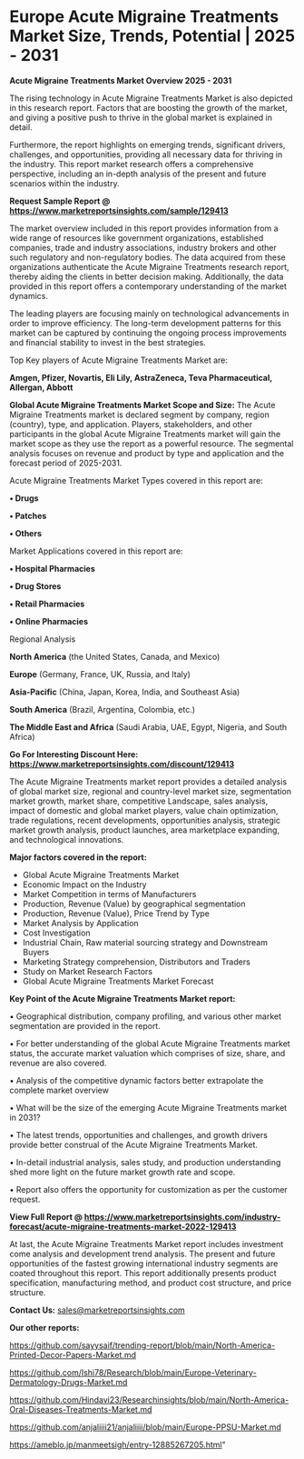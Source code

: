 # Europe Acute Migraine Treatments Market Size, Trends, Potential | 2025 - 2031

<Strong> Acute Migraine Treatments Market Overview 2025 - 2031</strong>

The rising technology in Acute Migraine Treatments Market is also depicted in this research report. Factors that are boosting the growth of the market, and giving a positive push to thrive in the global market is explained in detail.

Furthermore, the report highlights on emerging trends, significant drivers, challenges, and opportunities, providing all necessary data for thriving in the industry. This report market research offers a comprehensive perspective, including an in-depth analysis of the present and future scenarios within the industry.

<strong>Request Sample Report @ <a href=https://www.marketreportsinsights.com/sample/129413>https://www.marketreportsinsights.com/sample/129413</a></strong>

The market overview included in this report provides information from a wide range of resources like government organizations, established companies, trade and industry associations, industry brokers and other such regulatory and non-regulatory bodies. The data acquired from these organizations authenticate the Acute Migraine Treatments research report, thereby aiding the clients in better decision making. Additionally, the data provided in this report offers a contemporary understanding of the market dynamics.

The leading players are focusing mainly on technological advancements in order to improve efficiency. The long-term development patterns for this market can be captured by continuing the ongoing process improvements and financial stability to invest in the best strategies.

Top Key players of Acute Migraine Treatments Market are:

<strong>Amgen, Pfizer, Novartis, Eli Lily, AstraZeneca, Teva Pharmaceutical, Allergan, Abbott</strong>

<strong><b>Global Acute Migraine Treatments Market Scope and Size:</b></strong>
The Acute Migraine Treatments market is declared segment by company, region (country), type, and application. Players, stakeholders, and other participants in the global Acute Migraine Treatments market will gain the market scope as they use the report as a powerful resource. The segmental analysis focuses on revenue and product by type and application and the forecast period of 2025-2031.

Acute Migraine Treatments Market Types covered in this report are:

<strong>• Drugs

• Patches

• Others</strong>

Market Applications covered in this report are:

<strong>• Hospital Pharmacies

• Drug Stores

• Retail Pharmacies

• Online Pharmacies</strong> 

Regional Analysis

<strong>North America</strong> (the United States, Canada, and Mexico)

<strong>Europe</strong> (Germany, France, UK, Russia, and Italy)

<strong>Asia-Pacific</strong> (China, Japan, Korea, India, and Southeast Asia)

<strong>South America</strong> (Brazil, Argentina, Colombia, etc.)

<strong>The Middle East and Africa</strong> (Saudi Arabia, UAE, Egypt, Nigeria, and South Africa)

<strong>Go For Interesting Discount Here: <a href=https://www.marketreportsinsights.com/discount/129413>https://www.marketreportsinsights.com/discount/129413</a></strong>

The Acute Migraine Treatments market report provides a detailed analysis of global market size, regional and country-level market size, segmentation market growth, market share, competitive Landscape, sales analysis, impact of domestic and global market players, value chain optimization, trade regulations, recent developments, opportunities analysis, strategic market growth analysis, product launches, area marketplace expanding, and technological innovations.

<strong><b>Major factors covered in the report:</b></strong>
<ul>
  <li>Global Acute Migraine Treatments Market </li>
  <li>Economic Impact on the Industry</li>
  <li>Market Competition in terms of Manufacturers</li>
  <li>Production, Revenue (Value) by geographical segmentation</li>
  <li>Production, Revenue (Value), Price Trend by Type</li>
  <li>Market Analysis by Application</li>
  <li>Cost Investigation</li>
  <li>Industrial Chain, Raw material sourcing strategy and Downstream Buyers</li>
  <li>Marketing Strategy comprehension, Distributors and Traders</li>
  <li>Study on Market Research Factors</li>
  <li>Global Acute Migraine Treatments Market Forecast</li>
</ul>

<strong><b>Key Point of the Acute Migraine Treatments Market report:</b></strong>

• Geographical distribution, company profiling, and various other market segmentation are provided in the report.

• For better understanding of the global Acute Migraine Treatments market status, the accurate market valuation which comprises of size, share, and revenue are also covered.

• Analysis of the competitive dynamic factors better extrapolate the complete market overview

• What will be the size of the emerging Acute Migraine Treatments market in 2031?

• The latest trends, opportunities and challenges, and growth drivers provide better construal of the Acute Migraine Treatments Market.

• In-detail industrial analysis, sales study, and production understanding shed more light on the future market growth rate and scope.

• Report also offers the opportunity for customization as per the customer request.

<strong><b>View Full Report @ <a href=https://www.marketreportsinsights.com/industry-forecast/acute-migraine-treatments-market-2022-129413>https://www.marketreportsinsights.com/industry-forecast/acute-migraine-treatments-market-2022-129413</a></b></strong>


At last, the Acute Migraine Treatments Market report includes investment come analysis and development trend analysis. The present and future opportunities of the fastest growing international industry segments are coated throughout this report. This report additionally presents product specification, manufacturing method, and product cost structure, and price structure.

<strong>Contact Us:</strong>
sales@marketreportsinsights.com

<strong>Our other reports:</strong>

<a href=https://github.com/sayysaif/trending-report/blob/main/North-America-Printed-Decor-Papers-Market.md>https://github.com/sayysaif/trending-report/blob/main/North-America-Printed-Decor-Papers-Market.md</a>

<a href=https://github.com/Ishi78/Research/blob/main/Europe-Veterinary-Dermatology-Drugs-Market.md>https://github.com/Ishi78/Research/blob/main/Europe-Veterinary-Dermatology-Drugs-Market.md</a>

<a href=https://github.com/Hindavi23/Researchinsights/blob/main/North-America-Oral-Diseases-Treatments-Market.md>https://github.com/Hindavi23/Researchinsights/blob/main/North-America-Oral-Diseases-Treatments-Market.md</a>

<a href=https://github.com/anjaliiii21/anjaliiii/blob/main/Europe-PPSU-Market.md>https://github.com/anjaliiii21/anjaliiii/blob/main/Europe-PPSU-Market.md</a>

<a href=https://ameblo.jp/manmeetsigh/entry-12885267205.html>https://ameblo.jp/manmeetsigh/entry-12885267205.html</a>"
